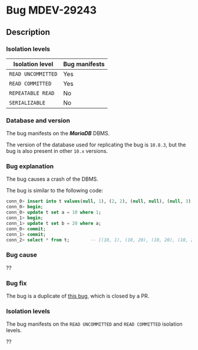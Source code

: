 # Bug MDEV-29243

## Description

### Isolation levels

| Isolation level    | Bug manifests |
|--------------------|---------------|
| `READ UNCOMMITTED` | Yes           |
| `READ COMMITTED`   | Yes           |
| `REPEATABLE READ`  | No            |
| `SERIALIZABLE`     | No            |

### Database and version

The bug manifests on the **_MariaDB_** DBMS.

The version of the database used for replicating the bug is `10.8.3`, but the bug is also present in other `10.x` versions.

### Bug explanation

The bug causes a crash of the DBMS.

The bug is similar to the following code:
```SQL
conn_0> insert into t values(null, 1), (2, 2), (null, null), (null, 3), (4, null);
conn_0> begin;
conn_0> update t set a = 10 where 1;
conn_1> begin;
conn_1> update t set b = 20 where a;
conn_0> commit;
conn_1> commit;
conn_2> select * from t;        -- [(10, 1), (10, 20), (10, 20), (10, 20), (10, 20)]
```

### Bug cause

??

### Bug fix

The bug is a duplicate of [this bug](https://jira.mariadb.org/browse/MDEV-15656), which is closed by a PR.

### Isolation levels

The bug manifests on the `READ UNCOMMITTED` and `READ COMMITTED` isolation levels.

??